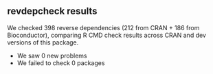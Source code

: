 ## revdepcheck results

We checked 398 reverse dependencies (212 from CRAN + 186 from Bioconductor), comparing R CMD check results across CRAN and dev versions of this package.

 * We saw 0 new problems
 * We failed to check 0 packages

